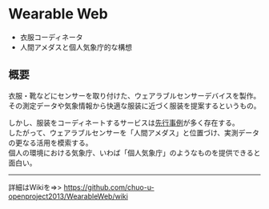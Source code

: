 Wearable Web
================
- 衣服コーディネータ
- 人間アメダスと個人気象庁的な構想

## 概要
衣服・靴などにセンサーを取り付けた、ウェアラブルセンサーデバイスを製作。  
その測定データや気象情報から快適な服装に近づく服装を提案するというもの。

しかし、服装をコーディネートするサービスは[先行事例](https://github.com/chuo-u-openproject2013/WearableWeb/wiki/Wearable-Web#%E5%85%88%E8%A1%8C%E4%BA%8B%E4%BE%8B)が多く存在する。  
したがって、ウェアラブルセンサーを「人間アメダス」と位置づけ、実測データの更なる活用を模索する。  
個人の環境における気象庁、いわば「個人気象庁」のようなものを提供できると面白い。


--------------

詳細はWikiを=>> <https://github.com/chuo-u-openproject2013/WearableWeb/wiki>
